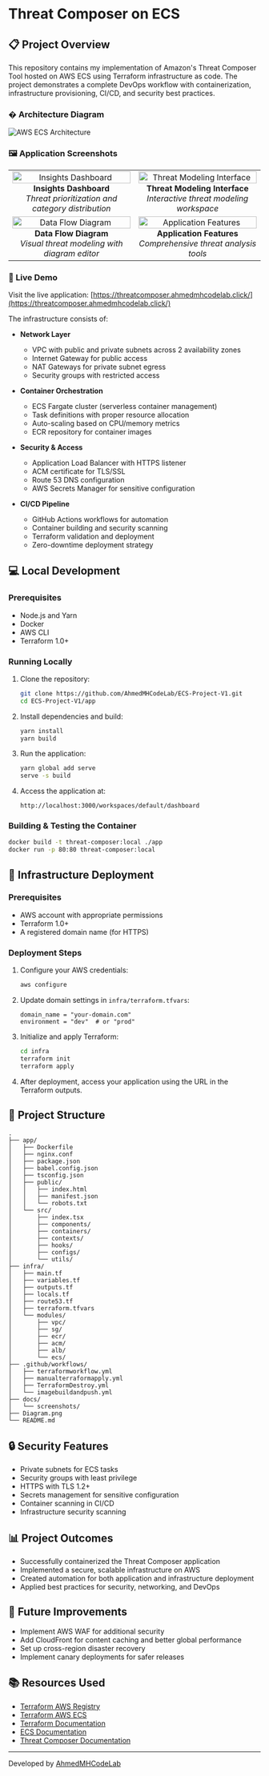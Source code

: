 # Threat Composer on ECS

## 📋 Project Overview

This repository contains my implementation of Amazon's Threat Composer Tool hosted on AWS ECS using Terraform infrastructure as code. The project demonstrates a complete DevOps workflow with containerization, infrastructure provisioning, CI/CD, and security best practices.

### �️ Architecture Diagram

![AWS ECS Architecture](Diagram.png)

### 🖼️ Application Screenshots

<div align="center">

<table>
<tr>
<td align="center" width="50%">
<img src="threat-composer.png" alt="Insights Dashboard" width="100%"/>
<br/>
<strong>Insights Dashboard</strong>
<br/>
<em>Threat prioritization and category distribution</em>
</td>
<td align="center" width="50%">
<img src="threat-composer1.png" alt="Threat Modeling Interface" width="100%"/>
<br/>
<strong>Threat Modeling Interface</strong>
<br/>
<em>Interactive threat modeling workspace</em>
</td>
</tr>
<tr>
<td align="center" width="50%">
<img src="threat-composer 2.png" alt="Data Flow Diagram" width="100%"/>
<br/>
<strong>Data Flow Diagram</strong>
<br/>
<em>Visual threat modeling with diagram editor</em>
</td>
<td align="center" width="50%">
<img src="threat-composer 3.png" alt="Application Features" width="100%"/>
<br/>
<strong>Application Features</strong>
<br/>
<em>Comprehensive threat analysis tools</em>
</td>
</tr>
</table>

</div>

### 🔗 Live Demo

Visit the live application: [https://threatcomposer.ahmedmhcodelab.click/](https://threatcomposer.ahmedmhcodelab.click/)

The infrastructure consists of:

- **Network Layer**
  - VPC with public and private subnets across 2 availability zones
  - Internet Gateway for public access
  - NAT Gateways for private subnet egress
  - Security groups with restricted access

- **Container Orchestration**
  - ECS Fargate cluster (serverless container management)
  - Task definitions with proper resource allocation
  - Auto-scaling based on CPU/memory metrics
  - ECR repository for container images

- **Security & Access**
  - Application Load Balancer with HTTPS listener
  - ACM certificate for TLS/SSL
  - Route 53 DNS configuration
  - AWS Secrets Manager for sensitive configuration

- **CI/CD Pipeline**
  - GitHub Actions workflows for automation
  - Container building and security scanning
  - Terraform validation and deployment
  - Zero-downtime deployment strategy

## 💻 Local Development

### Prerequisites

- Node.js and Yarn
- Docker
- AWS CLI
- Terraform 1.0+

### Running Locally

1. Clone the repository:
   ```bash
   git clone https://github.com/AhmedMHCodeLab/ECS-Project-V1.git
   cd ECS-Project-V1/app
   ```

2. Install dependencies and build:
   ```bash
   yarn install
   yarn build
   ```

3. Run the application:
   ```bash
   yarn global add serve
   serve -s build
   ```

4. Access the application at:
   ```
   http://localhost:3000/workspaces/default/dashboard
   ```

### Building & Testing the Container

```bash
docker build -t threat-composer:local ./app
docker run -p 80:80 threat-composer:local
```

## 🔧 Infrastructure Deployment

### Prerequisites

- AWS account with appropriate permissions
- Terraform 1.0+
- A registered domain name (for HTTPS)

### Deployment Steps

1. Configure your AWS credentials:
   ```bash
   aws configure
   ```

2. Update domain settings in `infra/terraform.tfvars`:
   ```hcl
   domain_name = "your-domain.com"
   environment = "dev"  # or "prod"
   ```

3. Initialize and apply Terraform:
   ```bash
   cd infra
   terraform init
   terraform apply
   ```

4. After deployment, access your application using the URL in the Terraform outputs.

## 📁 Project Structure

```
.
├── app/
│   ├── Dockerfile
│   ├── nginx.conf
│   ├── package.json
│   ├── babel.config.json
│   ├── tsconfig.json
│   ├── public/
│   │   ├── index.html
│   │   ├── manifest.json
│   │   └── robots.txt
│   └── src/
│       ├── index.tsx
│       ├── components/
│       ├── containers/
│       ├── contexts/
│       ├── hooks/
│       ├── configs/
│       └── utils/
├── infra/
│   ├── main.tf
│   ├── variables.tf
│   ├── outputs.tf
│   ├── locals.tf
│   ├── route53.tf
│   ├── terraform.tfvars
│   └── modules/
│       ├── vpc/
│       ├── sg/
│       ├── ecr/
│       ├── acm/
│       ├── alb/
│       └── ecs/
├── .github/workflows/
│   ├── terraformworkflow.yml
│   ├── manualterraformapply.yml
│   ├── TerraformDestroy.yml
│   └── imagebuildandpush.yml
├── docs/
│   └── screenshots/
├── Diagram.png
└── README.md
```


## 🔒 Security Features

- Private subnets for ECS tasks
- Security groups with least privilege
- HTTPS with TLS 1.2+
- Secrets management for sensitive configuration
- Container scanning in CI/CD
- Infrastructure security scanning


## 📊 Project Outcomes

- Successfully containerized the Threat Composer application
- Implemented a secure, scalable infrastructure on AWS
- Created automation for both application and infrastructure deployment
- Applied best practices for security, networking, and DevOps

## 🔮 Future Improvements

- Implement AWS WAF for additional security
- Add CloudFront for content caching and better global performance
- Set up cross-region disaster recovery
- Implement canary deployments for safer releases

## 📚 Resources Used

- [Terraform AWS Registry](https://registry.terraform.io/providers/hashicorp/aws/latest/docs)
- [Terraform AWS ECS](https://registry.terraform.io/providers/hashicorp/aws/latest/docs/resources/ecs_service)
- [Terraform Documentation](https://www.terraform.io/docs/index.html)
- [ECS Documentation](https://docs.aws.amazon.com/ecs/index.html)
- [Threat Composer Documentation](https://github.com/awslabs/threat-composer)

---

Developed by [AhmedMHCodeLab](https://github.com/AhmedMHCodeLab) 
